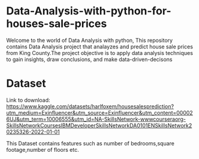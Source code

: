 # Data-Analysis-with-python-for-houses-sale-prices

Welcome to the world of Data Analysis with python, This repository contains Data Analysis project that analayzes and predict house sale prices from King County.The project objective is to apply data analysis techniques to gain insights, draw conclusions, and make data-driven-decisons

# Dataset

Link to download: https://www.kaggle.com/datasets/harlfoxem/housesalesprediction?utm_medium=Exinfluencer&utm_source=Exinfluencer&utm_content=000026UJ&utm_term=10006555&utm_id=NA-SkillsNetwork-wwwcourseraorg-SkillsNetworkCoursesIBMDeveloperSkillsNetworkDA0101ENSkillsNetwork20235326-2022-01-01

This Dataset contains features such as number of bedrooms,square footage,number of floors etc.
